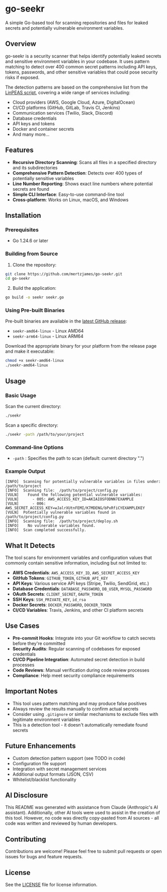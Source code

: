 # go-seekr

A simple Go-based tool for scanning repositories and files for leaked secrets and potentially vulnerable environment variables.

## Overview

go-seekr is a security scanner that helps identify potentially leaked secrets and sensitive environment variables in your codebase. It uses pattern matching to detect over 400 common secret patterns including API keys, tokens, passwords, and other sensitive variables that could pose security risks if exposed.

The detection patterns are based on the comprehensive list from the [LinPEAS script](https://github.com/peass-ng/PEASS-ng/blob/master/linPEAS/builder/linpeas_parts/variables/pwd_in_variables.sh), covering a wide range of services including:

- Cloud providers (AWS, Google Cloud, Azure, DigitalOcean)
- CI/CD platforms (GitHub, GitLab, Travis CI, Jenkins)
- Communication services (Twilio, Slack, Discord)
- Database credentials
- API keys and tokens
- Docker and container secrets
- And many more...

## Features

- **Recursive Directory Scanning**: Scans all files in a specified directory and its subdirectories
- **Comprehensive Pattern Detection**: Detects over 400 types of potentially sensitive variables
- **Line Number Reporting**: Shows exact line numbers where potential secrets are found
- **Simple CLI Interface**: Easy-to-use command-line tool
- **Cross-platform**: Works on Linux, macOS, and Windows

## Installation

### Prerequisites

- Go 1.24.6 or later

### Building from Source

1. Clone the repository:

```bash
git clone https://github.com/mertzjames/go-seekr.git
cd go-seekr
```

2. Build the application:

```bash
go build -o seekr seekr.go
```

### Using Pre-built Binaries

Pre-built binaries are available in the [latest GitHub release](https://github.com/mertzjames/go-seekr/releases/latest):

- `seekr-amd64-linux` - Linux AMD64
- `seekr-arm64-linux` - Linux ARM64

Download the appropriate binary for your platform from the release page and make it executable:

```bash
chmod +x seekr-amd64-linux
./seekr-amd64-linux
```

## Usage

### Basic Usage

Scan the current directory:

```bash
./seekr
```

Scan a specific directory:

```bash
./seekr -path /path/to/your/project
```

### Command-line Options

- `-path` : Specifies the path to scan (default: current directory ".")

### Example Output

```text
[INFO]  Scanning for potentially vulnerable variables in files under: /path/to/project
[INFO]  Scanning file:  /path/to/project/config.py
[VULN]    Found the following potential vulnerable variables:
[VULN]      - 005: AWS_ACCESS_KEY_ID=AKIAIOSFODNN7EXAMPLE
[VULN]      - 006: AWS_SECRET_ACCESS_KEY=wJalrXUtnFEMI/K7MDENG/bPxRfiCYEXAMPLEKEY
[VULN]  Potentially vulnerable variables found in /path/to/project/config.py
[INFO]  Scanning file:  /path/to/project/deploy.sh
[INFO]    No vulnerable variables found.
[INFO]  Scan completed successfully.
```

## What It Detects

The tool scans for environment variables and configuration values that commonly contain sensitive information, including but not limited to:

- **AWS Credentials**: `AWS_ACCESS_KEY_ID`, `AWS_SECRET_ACCESS_KEY`
- **GitHub Tokens**: `GITHUB_TOKEN`, `GITHUB_API_KEY`
- **API Keys**: Various service API keys (Stripe, Twilio, SendGrid, etc.)
- **Database Credentials**: `DATABASE_PASSWORD`, `DB_USER`, `MYSQL_PASSWORD`
- **OAuth Secrets**: `CLIENT_SECRET`, `OAUTH_TOKEN`
- **SSH Keys**: `SSH_PRIVATE_KEY`, `id_rsa`
- **Docker Secrets**: `DOCKER_PASSWORD`, `DOCKER_TOKEN`
- **CI/CD Variables**: Travis, Jenkins, and other CI platform secrets

## Use Cases

- **Pre-commit Hooks**: Integrate into your Git workflow to catch secrets before they're committed
- **Security Audits**: Regular scanning of codebases for exposed credentials
- **CI/CD Pipeline Integration**: Automated secret detection in build processes
- **Code Reviews**: Manual verification during code review processes
- **Compliance**: Help meet security compliance requirements

## Important Notes

- This tool uses pattern matching and may produce false positives
- Always review the results manually to confirm actual secrets
- Consider using `.gitignore` or similar mechanisms to exclude files with legitimate environment variables
- This is a detection tool - it doesn't automatically remediate found secrets

## Future Enhancements

- Custom detection pattern support (see TODO in code)
- Configuration file support
- Integration with secret management services
- Additional output formats (JSON, CSV)
- Whitelist/blacklist functionality

## AI Disclosure

This README was generated with assistance from Claude (Anthropic's AI assistant). Additionally, other AI tools were used to assist in the creation of this tool. However, no code was directly copy-pasted from AI sources - all code was written and reviewed by human developers.

## Contributing

Contributions are welcome! Please feel free to submit pull requests or open issues for bugs and feature requests.

## License

See the [LICENSE](LICENSE) file for license information.

